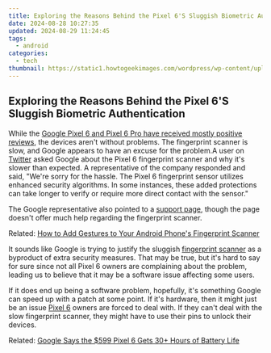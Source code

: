 ```yaml
---
title: Exploring the Reasons Behind the Pixel 6'S Sluggish Biometric Authentication
date: 2024-08-28 10:27:35
updated: 2024-08-29 11:24:45
tags:
  - android
categories:
  - tech
thumbnail: https://static1.howtogeekimages.com/wordpress/wp-content/uploads/2021/10/Pixel-6-and-Pixel-6-Pro.jpg
---
```


## Exploring the Reasons Behind the Pixel 6'S Sluggish Biometric Authentication

While the [Google Pixel 6 and Pixel 6 Pro have received mostly positive reviews](https://unlock-android.techidaily.com/top-apps-and-online-tools-to-track-itel-p55t-phone-withwithout-imei-number-by-drfone-android/), the devices aren't without problems. The fingerprint scanner is slow, and Google appears to have an excuse for the problem.A user on [Twitter](https://twitter.com/madebygoogle/status/1457043416139898881?ref%5Fsrc=twsrc%5Etfw%7Ctwcamp%5Etweetembed%7Ctwterm%5E1457043416139898881%7Ctwgr%5E%7Ctwcon%5Es1%5Fc10&ref%5Furl=https%3A%2F%2Fwww.theverge.com%2F2021%2F11%2F7%2F22768853%2Fgoogle-explains-pixel-6-fingerprint-scanner-unreliable) asked Google about the Pixel 6 fingerprint scanner and why it's slower than expected. A representative of the company responded and said, "We're sorry for the hassle. The Pixel 6 fingerprint sensor utilizes enhanced security algorithms. In some instances, these added protections can take longer to verify or require more direct contact with the sensor."

 The Google representative also pointed to a [support page](https://support.google.com/pixelphone/answer/6285273), though the page doesn't offer much help regarding the fingerprint scanner.

Related: [How to Add Gestures to Your Android Phone's Fingerprint Scanner](https://techidaily.com/turn-off-screen-lock-a60-by-drfone-android-unlock-android-unlock/) 

 It sounds like Google is trying to justify the sluggish [fingerprint scanner](https://techidaily.com/turn-off-screen-lock-a60-by-drfone-android-unlock-android-unlock/) as a byproduct of extra security measures. That may be true, but it's hard to say for sure since not all Pixel 6 owners are complaining about the problem, leading us to believe that it may be a software issue affecting some users.

 If it does end up being a software problem, hopefully, it's something Google can speed up with a patch at some point. If it's hardware, then it might just be an issue [Pixel 6](https://win11-tips.techidaily.com/unblocking-windows-upgrade-error-xc004f050-code/) owners are forced to deal with. If they can't deal with the slow fingerprint scanner, they might have to use their pins to unlock their devices.

Related: [Google Says the $599 Pixel 6 Gets 30+ Hours of Battery Life](https://win11-tips.techidaily.com/unblocking-windows-upgrade-error-xc004f050-code/)

<ins class="adsbygoogle"
     style="display:block"
     data-ad-format="autorelaxed"
     data-ad-client="ca-pub-7571918770474297"
     data-ad-slot="1223367746"></ins>



<ins class="adsbygoogle"
     style="display:block"
     data-ad-client="ca-pub-7571918770474297"
     data-ad-slot="8358498916"
     data-ad-format="auto"
     data-full-width-responsive="true"></ins>
